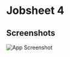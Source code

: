 
# Jobsheet 4 

## Screenshots

![App Screenshot](https://github.com/gbrn7/PWL_2024/assets/127575934/23cb2d93-5d42-4083-9152-33b9ee36eb86)

